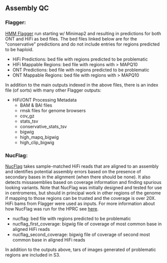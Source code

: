 ## Assembly QC

### Flagger: 
[HMM Flagger](https://github.com/mobinasri/flagger) run starting w/ Minimap2 and resulting in predictions for both ONT and HiFi as bed files. The bed files linked below are for the "conservative" predictions and do not include entries for regions predicted to be haploid. 
* HiFi Predictions: bed file with regions predicted to be problematic
* HIFi Mappable Regions: bed file with regions with > MAPQ10
* ONT Predictions: bed file with regions predicted to be problematic
* ONT Mappable Regions: bed file with regions with > MAPQ10

In addition to the main outputs indexed in the above files, there is an index file (of sorts) with many other Flagger outputs:
* HiFi/ONT Processing Metadata
  * BAM & BAI files
  * rmsk files for genome browsers
  * cov_gz
  * stats_tsv
  * conservative_stats_tsv
  * bigwig
  * high_mapq_bigwig
  * high_clip_bigwig


### NucFlag: 
[NucFlag](https://github.com/logsdon-lab/NucFlag) takes sample-matched HiFi reads that are aligned to an assembly and identifies potential assembly errors based on the presence of secondary bases in the alignment (when there should be none). It also detects missasemblies based on coverage information and finding spurious looking variants. Note that NucFlag was initially designed and tested for use in centromeres, but should in principal work in other regions of the genome if mapping to those regions can be trusted and the coverage is over 20X. HiFi bams from Flagger were used as inputs. For more information about how NucFlag was run for the HPRC see [here](https://github.com/koisland/Snakemake-NucFlag-HPRC/blob/main/README.md).

* nucflag: bed file with regions predicted to be problematic
* nucflag_first_coverage: bigwig file of coverage of most common base in aligned HiFi reads
* nucflag_second_coverage: bigwig file of coverage of second most common base in aligned HiFi reads

In addition to the outputs above, tars of images generated of problematic regions are included in S3.
